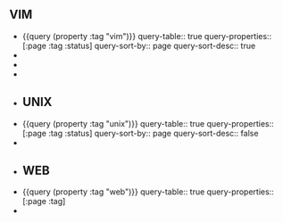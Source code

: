 ## VIM
- {{query (property :tag "vim")}}
  query-table:: true
  query-properties:: [:page :tag :status]
  query-sort-by:: page
  query-sort-desc:: true
-
-
-
- ## UNIX
- {{query (property :tag "unix")}}
  query-table:: true
  query-properties:: [:page :tag :status]
  query-sort-by:: page
  query-sort-desc:: false
-
- ## WEB
- {{query (property :tag "web")}}
  query-table:: true
  query-properties:: [:page :tag]
-